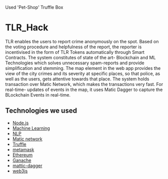 Used 'Pet-Shop' Truffle Box


# TLR_Hack

TLR enables the users to report crime anonymously on the spot. Based on the voting procedure and helpfulness of the report, the reporter is incentivised in the form of TLR Tokens automatically through Smart Contracts. The system constitutes of state of the art- Blockchain and ML Technologies which solves unnecessary spam-reports and provide simplification and stemming. The map element in the web app provides the view of the city crimes and its severity at specific places, so that police, as well as the users, gets attentive towards that place. The system holds transaction over Matic Network, which makes the transactions very fast. For real-time- updates of events in the map, it uses Matic Dagger to capture the BLockchain Events in real-time.

## Technologies we used

 - [Node.js](https://hackverse.devfolio.co/submissions?tags=Node.js)
 - [Machine Learning](https://hackverse.devfolio.co/submissions?tags=Machine%20Learning)
 - [NLP](https://hackverse.devfolio.co/submissions?tags=NLP)
 - [Matic network](https://hackverse.devfolio.co/submissions?tags=matic%20network)
 - [Truffle](https://hackverse.devfolio.co/submissions?tags=Truffle)
 - [metamask](https://hackverse.devfolio.co/submissions?tags=metamask)
 - [Ethereum](https://hackverse.devfolio.co/submissions?tags=Ethereum)
 - [Ganache](https://hackverse.devfolio.co/submissions?tags=Ganache)
 - [mattic-dagger](https://hackverse.devfolio.co/submissions?tags=mattic-dagger)
 - [web3js](https://hackverse.devfolio.co/submissions?tags=web3js)
